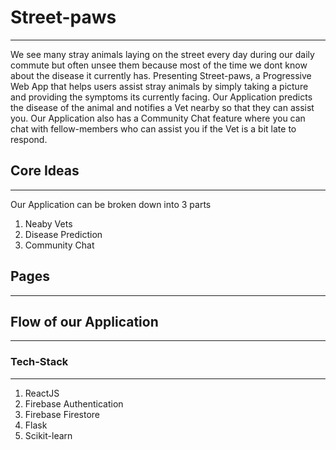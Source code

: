 # Street-paws

----
We see many stray animals laying on the street every day during our daily commute but often unsee them because most of the time we dont know about the disease it currently has.
Presenting Street-paws, a Progressive Web App that helps users assist stray animals by simply taking a picture and providing the symptoms its currently facing.
Our Application predicts the disease of the animal and notifies a Vet nearby so that they can assist you.
Our Application also has a Community Chat feature where you can chat with fellow-members who can assist you if the Vet is a bit late to respond.

## Core Ideas

----

Our Application can be broken down into 3 parts

1. Neaby Vets
2. Disease Prediction
3. Community Chat

## Pages

----

## Flow of our Application

----

### Tech-Stack

----

1. ReactJS
2. Firebase Authentication
3. Firebase Firestore
4. Flask
5. Scikit-learn
